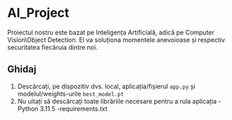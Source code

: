 # AI_Project

Proiectul nostru este bazat pe Inteligența Artificială, adică pe Computer Vision\Object Detection. El va soluționa momentele anevoioase și respectiv securitatea fiecăruia dintre noi.

## Ghidaj

  1. Descărcați, pe dispozitiv dvs. local, aplicația/fișierul `app.py` și modelul/weights-urile `best_model.pt`
  2. Nu uitați să descărcați toate librăriile necesare pentru a rula aplicația
     -Python 3.11.5
     -requirements.txt
     
     
   
     
 
